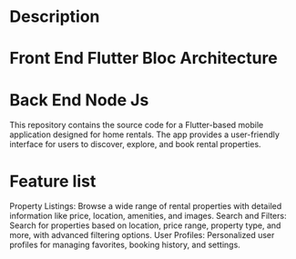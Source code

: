 # Description
# Front End Flutter Bloc Architecture
# Back End Node Js

This repository contains the source code for a Flutter-based mobile application designed for home rentals. The app provides a user-friendly interface for users to discover, explore, and book rental properties.

# Feature list

Property Listings: Browse a wide range of rental properties with detailed information like price, location, amenities, and images.
Search and Filters: Search for properties based on location, price range, property type, and more, with advanced filtering options.
User Profiles: Personalized user profiles for managing favorites, booking history, and settings.

